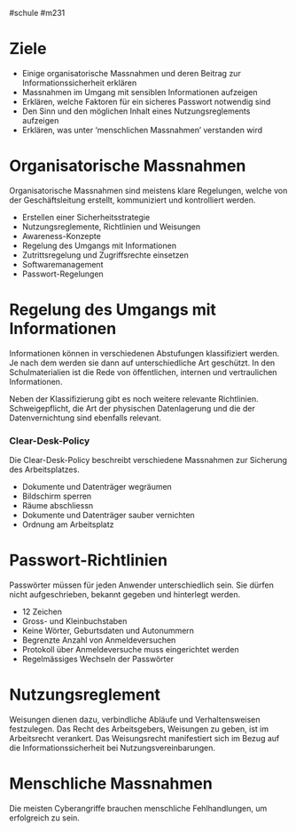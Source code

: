 #schule 
#m231
# Ziele

- Einige organisatorische Massnahmen und deren Beitrag zur Informationssicherheit erklären
- Massnahmen im Umgang mit sensiblen Informationen aufzeigen
- Erklären, welche Faktoren für ein sicheres Passwort notwendig sind
- Den Sinn und den möglichen Inhalt eines Nutzungsreglements aufzeigen
- Erklären, was unter ‘menschlichen Massnahmen’ verstanden wird

# Organisatorische Massnahmen

Organisatorische Massnahmen sind meistens klare Regelungen, welche von der Geschäftsleitung erstellt, kommuniziert und kontrolliert werden.

- Erstellen einer Sicherheitsstrategie
- Nutzungsreglemente, Richtlinien und Weisungen
- Awareness-Konzepte
- Regelung des Umgangs mit Informationen
- Zutrittsregelung und Zugriffsrechte einsetzen
- Softwaremanagement
- Passwort-Regelungen

# Regelung des Umgangs mit Informationen

Informationen können in verschiedenen Abstufungen klassifiziert werden. Je nach dem werden sie dann auf unterschiedliche Art geschützt. In den Schulmaterialien ist die Rede von öffentlichen, internen und vertraulichen Informationen. 

Neben der Klassifizierung gibt es noch weitere relevante Richtlinien. Schweigepflicht, die Art der physischen Datenlagerung und die der Datenvernichtung sind ebenfalls relevant. 

### Clear-Desk-Policy

Die Clear-Desk-Policy beschreibt verschiedene Massnahmen zur Sicherung des Arbeitsplatzes.

- Dokumente und  Datenträger wegräumen
- Bildschirm sperren
- Räume abschliessn
- Dokumente und Datenträger sauber vernichten
- Ordnung am Arbeitsplatz

# Passwort-Richtlinien

Passwörter müssen für jeden Anwender unterschiedlich sein. Sie dürfen nicht aufgeschrieben, bekannt gegeben und hinterlegt werden.

- 12 Zeichen
- Gross- und Kleinbuchstaben
- Keine Wörter, Geburtsdaten und Autonummern
- Begrenzte Anzahl von Anmeldeversuchen
- Protokoll über  Anmeldeversuche muss eingerichtet werden
- Regelmässiges Wechseln der Passwörter

# Nutzungsreglement

Weisungen dienen dazu, verbindliche Abläufe und Verhaltensweisen festzulegen. Das Recht des Arbeitsgebers, Weisungen zu geben, ist im Arbeitsrecht verankert. Das Weisungsrecht manifestiert sich im Bezug auf die Informationssicherheit bei Nutzungsvereinbarungen.

# Menschliche Massnahmen

Die meisten Cyberangriffe brauchen menschliche Fehlhandlungen, um erfolgreich zu sein.